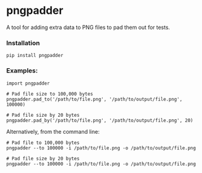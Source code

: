 # pngpadder

A tool for adding extra data to PNG files to pad them out for tests.

### Installation

    pip install pngpadder

### Examples:

    import pngpadder

    # Pad file size to 100,000 bytes
    pngpadder.pad_to('/path/to/file.png', '/path/to/output/file.png', 100000)

    # Pad file size by 20 bytes
    pngpadder.pad_by('/path/to/file.png', '/path/to/output/file.png', 20)

Alternatively, from the command line:

    # Pad file to 100,000 bytes
    pngpadder --to 100000 -i /path/to/file.png -o /path/to/output/file.png

    # Pad file size by 20 bytes
    pngpadder --to 100000 -i /path/to/file.png -o /path/to/output/file.png
